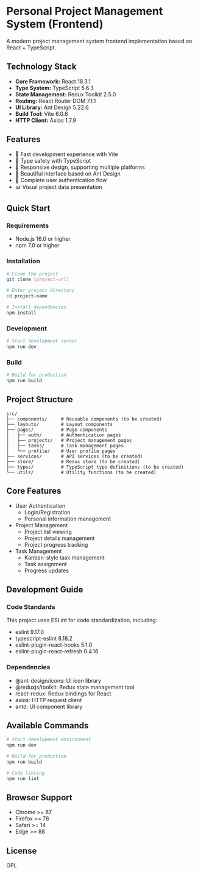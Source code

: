 # Personal Project Management System (Frontend)

A modern project management system frontend implementation based on React + TypeScript.

## Technology Stack

- **Core Framework:** React 18.3.1
- **Type System:** TypeScript 5.6.3
- **State Management:** Redux Toolkit 2.5.0
- **Routing:** React Router DOM 7.1.1
- **UI Library:** Ant Design 5.22.6
- **Build Tool:** Vite 6.0.6
- **HTTP Client:** Axios 1.7.9

## Features

- 🚀 Fast development experience with Vite
- 💪 Type safety with TypeScript
- 📱 Responsive design, supporting multiple platforms
- 🎨 Beautiful interface based on Ant Design
- 🔐 Complete user authentication flow
- 📊 Visual project data presentation

## Quick Start

### Requirements

- Node.js 16.0 or higher
- npm 7.0 or higher

### Installation

```bash
# Clone the project
git clone [project-url]

# Enter project directory
cd project-name

# Install dependencies
npm install
```

### Development

```bash
# Start development server
npm run dev
```

### Build

```bash
# Build for production
npm run build
```

## Project Structure

```
src/
├── components/     # Reusable components (to be created)
├── layouts/        # Layout components
├── pages/          # Page components
│   ├── auth/       # Authentication pages
│   ├── projects/   # Project management pages
│   ├── tasks/      # Task management pages
│   └── profile/    # User profile pages
├── services/       # API services (to be created)
├── store/          # Redux store (to be created)
├── types/          # TypeScript type definitions (to be created)
└── utils/          # Utility functions (to be created)
```

## Core Features

- User Authentication
  - Login/Registration
  - Personal information management
- Project Management
  - Project list viewing
  - Project details management
  - Project progress tracking
- Task Management
  - Kanban-style task management
  - Task assignment
  - Progress updates

## Development Guide

### Code Standards

This project uses ESLint for code standardization, including:
- eslint 9.17.0
- typescript-eslint 8.18.2
- eslint-plugin-react-hooks 5.1.0
- eslint-plugin-react-refresh 0.4.16

### Dependencies

- @ant-design/icons: UI icon library
- @reduxjs/toolkit: Redux state management tool
- react-redux: Redux bindings for React
- axios: HTTP request client
- antd: UI component library

## Available Commands

```bash
# Start development environment
npm run dev

# Build for production
npm run build

# Code linting
npm run lint
```

## Browser Support

- Chrome >= 87
- Firefox >= 78
- Safari >= 14
- Edge >= 88

## License

GPL